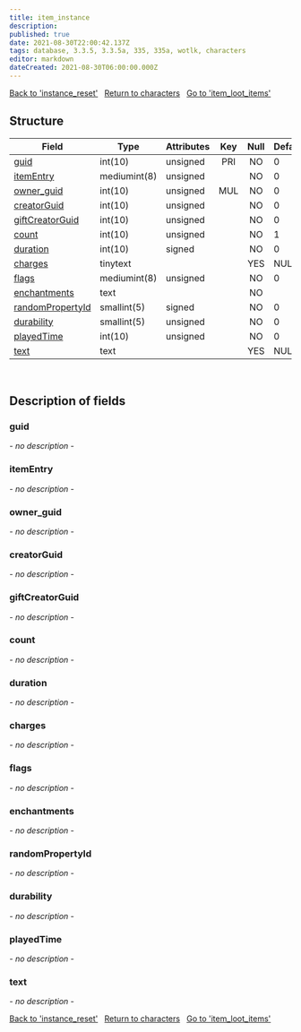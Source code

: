 ```yaml
---
title: item_instance
description: 
published: true
date: 2021-08-30T22:00:42.137Z
tags: database, 3.3.5, 3.3.5a, 335, 335a, wotlk, characters
editor: markdown
dateCreated: 2021-08-30T06:00:00.000Z
---
```


<a href="https://trinitycore.info/de/database/335/characters/instance_reset" class="mt-5 v-btn v-btn--depressed v-btn--flat v-btn--outlined theme--light v-size--default darkblue--text text--lighten-3"><span class="v-btn__content"><i aria-hidden="true" class="v-icon notranslate v-icon--left mdi mdi-arrow-left theme--light"></i><span>Back to 'instance_reset'</span></span></a>&nbsp;&nbsp;&nbsp;<a href="https://trinitycore.info/de/database/335/characters/home" class="mt-5 v-btn v-btn--depressed v-btn--flat v-btn--outlined theme--light v-size--default darkblue--text text--lighten-3"><span class="v-btn__content"><i aria-hidden="true" class="v-icon notranslate v-icon--left mdi mdi-home-outline theme--light"></i><span>Return to characters</span></span></a>&nbsp;&nbsp;&nbsp;<a href="https://trinitycore.info/de/database/335/characters/item_loot_items" class="mt-5 v-btn v-btn--depressed v-btn--flat v-btn--outlined theme--light v-size--default darkblue--text text--lighten-3"><span class="v-btn__content"><span>Go to 'item_loot_items'</span><i aria-hidden="true" class="v-icon notranslate v-icon--right mdi mdi-arrow-right theme--light"></i></span></a>

## Structure

| Field | Type | Attributes | Key | Null | Default | Extra | Comment |
| --- | --- | --- | :---: | :---: | --- | --- | --- |
| [guid](#guid) | int(10) | unsigned | PRI | NO | 0 |  |  |
| [itemEntry](#itementry) | mediumint(8) | unsigned |  | NO | 0 |  |  |
| [owner_guid](#owner_guid) | int(10) | unsigned | MUL | NO | 0 |  |  |
| [creatorGuid](#creatorguid) | int(10) | unsigned |  | NO | 0 |  |  |
| [giftCreatorGuid](#giftcreatorguid) | int(10) | unsigned |  | NO | 0 |  |  |
| [count](#count) | int(10) | unsigned |  | NO | 1 |  |  |
| [duration](#duration) | int(10) | signed |  | NO | 0 |  |  |
| [charges](#charges) | tinytext |  |  | YES | NULL |  |  |
| [flags](#flags) | mediumint(8) | unsigned |  | NO | 0 |  |  |
| [enchantments](#enchantments) | text |  |  | NO |  |  |  |
| [randomPropertyId](#randompropertyid) | smallint(5) | signed |  | NO | 0 |  |  |
| [durability](#durability) | smallint(5) | unsigned |  | NO | 0 |  |  |
| [playedTime](#playedtime) | int(10) | unsigned |  | NO | 0 |  |  |
| [text](#text) | text |  |  | YES | NULL |  |  |
&nbsp;
## Description of fields

### guid
*- no description -*
&nbsp;

### itemEntry
*- no description -*
&nbsp;

### owner_guid
*- no description -*
&nbsp;

### creatorGuid
*- no description -*
&nbsp;

### giftCreatorGuid
*- no description -*
&nbsp;

### count
*- no description -*
&nbsp;

### duration
*- no description -*
&nbsp;

### charges
*- no description -*
&nbsp;

### flags
*- no description -*
&nbsp;

### enchantments
*- no description -*
&nbsp;

### randomPropertyId
*- no description -*
&nbsp;

### durability
*- no description -*
&nbsp;

### playedTime
*- no description -*
&nbsp;

### text
*- no description -*
&nbsp;

<a href="https://trinitycore.info/de/database/335/characters/instance_reset" class="mt-5 v-btn v-btn--depressed v-btn--flat v-btn--outlined theme--light v-size--default darkblue--text text--lighten-3"><span class="v-btn__content"><i aria-hidden="true" class="v-icon notranslate v-icon--left mdi mdi-arrow-left theme--light"></i><span>Back to 'instance_reset'</span></span></a>&nbsp;&nbsp;&nbsp;<a href="https://trinitycore.info/de/database/335/characters/home" class="mt-5 v-btn v-btn--depressed v-btn--flat v-btn--outlined theme--light v-size--default darkblue--text text--lighten-3"><span class="v-btn__content"><i aria-hidden="true" class="v-icon notranslate v-icon--left mdi mdi-home-outline theme--light"></i><span>Return to characters</span></span></a>&nbsp;&nbsp;&nbsp;<a href="https://trinitycore.info/de/database/335/characters/item_loot_items" class="mt-5 v-btn v-btn--depressed v-btn--flat v-btn--outlined theme--light v-size--default darkblue--text text--lighten-3"><span class="v-btn__content"><span>Go to 'item_loot_items'</span><i aria-hidden="true" class="v-icon notranslate v-icon--right mdi mdi-arrow-right theme--light"></i></span></a>

